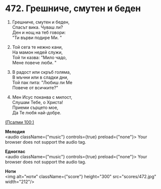 # 472. Грешниче, смутен и беден  

1. Грешниче, смутен и беден,  
Спасът вика. Чуваш ли?  
Ден и нощ на теб говори:  
"Ти върви подире Ми. "  

2. Той сега те нежно кани,  
На мамон недей служи,  
Той ти казва: "Мило чадо,  
Мене повече люби. "  

3. В радост или скръб голяма,  
В мъчни или в сладки дни,  
Той пак пита: "Любиш ли Ме  
Повече от всичките?"  

4. Мен Исус поканва с милост,  
Слушам Тебе, о Христа!  
Приеми сърцето мое,  
Да Те любя най-добре.  

[(Псалми 100:)](http://biblia.bg/index.php?k=19&g=100&s=)  

__Мелодия__  
<audio className={"music"} controls={true} preload={"none"}><source src="mp3/472.mp3" type="audio/mpeg"/>
Your browser does not support the audio tag.
</audio>  

__Едноглас__  
<audio className={"music"} controls={true} preload={"none"}><source src="transp/472.mp3" type="audio/mpeg"/>
Your browser does not support the audio tag.
</audio>  

__Ноти__  
<img alt="ноти" className={"score"} height="300" src="scores/472.jpg" width="212"/>
